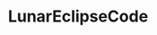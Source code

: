 ---
title: LunarEclipseCode
github: https://github.com/LunarEclipseCode
mode: dark
transition: 3s
archetype:
  - Little Bit of Everything
---
